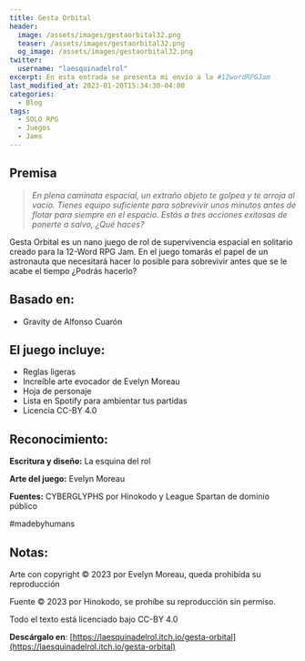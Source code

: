 ```yaml
---
title: Gesta Orbital
header:
  image: /assets/images/gestaorbital32.png
  teaser: /assets/images/gestaorbital32.png
  og_image: /assets/images/gestaorbital32.png
twitter:
  username: "laesquinadelrol"
excerpt: En esta entrada se presenta mi envío a la #12wordRPGJam
last_modified_at: 2023-01-20T15:34:30-04:00
categories:
  - Blog
tags:
  - SOLO RPG
  - Juegos
  - Jams
---
```


## **Premisa**

>  *En plena caminata espacial, un extraño objeto te golpea y te arroja al vacío. Tienes equipo suficiente para sobrevivir unos minutos antes de flotar para siempre en el espacio. Estás a tres acciones exitosas de ponerte a salvo, ¿Qué haces?*

Gesta Orbital es un nano juego de rol de supervivencia espacial en solitario creado para la 12-Word RPG Jam. En el juego tomarás el papel de un astronauta que necesitará hacer lo posible para sobrevivir antes que se le acabe el tiempo ¿Podrás hacerlo?

## **Basado en:** 

- Gravity de Alfonso Cuarón

## **El juego incluye:**

- Reglas ligeras
- Increíble arte evocador de Evelyn Moreau
- Hoja de personaje
- Lista en Spotify para ambientar tus partidas
- Licencia CC-BY 4.0

## **Reconocimiento:**

**Escritura y diseño:** La esquina del rol

**Arte del juego:** Evelyn Moreau

**Fuentes:** CYBERGLYPHS por Hinokodo y League Spartan de dominio público

\#madebyhumans

## **Notas:** 

Arte con copyright © 2023 por Evelyn Moreau, queda prohibida su reproducción

 Fuente © 2023 por Hinokodo, se prohíbe su reproducción sin permiso. 

Todo el texto está licenciado bajo CC-BY 4.0

**Descárgalo en**: [https://laesquinadelrol.itch.io/gesta-orbital](https://laesquinadelrol.itch.io/gesta-orbital)
